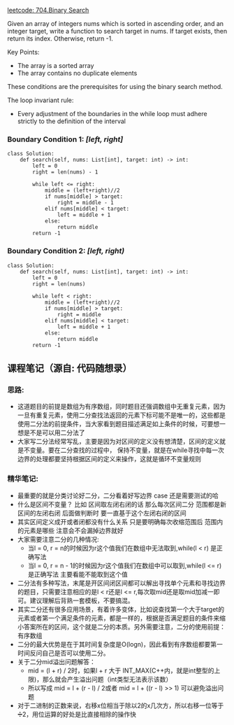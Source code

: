[leetcode: 704.Binary Search](https://leetcode.com/problems/binary-search/description/)

Given an array of integers nums which is sorted in ascending order, and an integer target, write a function to search target in nums. If target exists, then return its index. Otherwise, return -1.

Key Points:
* The array is a sorted array
* The array contains no duplicate elements

These conditions are the prerequisites for using the binary search method.

The loop invariant rule:
* Every adjustment of the boundaries in the while loop must adhere strictly to the definition of the interval

### Boundary Condition 1: ***[left, right]***

```
class Solution:
    def search(self, nums: List[int], target: int) -> int:
        left = 0 
        right = len(nums) - 1

        while left <= right:
            middle = (left+right)//2
            if nums[middle] > target:
                right = middle - 1
            elif nums[middle] < target:
                left = middle + 1
            else:
                return middle
        return -1
```


### Boundary Condition 2: ***[left, right)***
```
class Solution:
    def search(self, nums: List[int], target: int) -> int:
        left = 0 
        right = len(nums) 

        while left < right:
            middle = (left+right)//2
            if nums[middle] > target:
                right = middle 
            elif nums[middle] < target:
                left = middle + 1
            else:
                return middle
        return -1

```











## 课程笔记（源自: 代码随想录）
### 思路:
* 这道题⽬的前提是数组为有序数组，同时题⽬还强调数组中⽆重复元素，因为⼀旦有重复元素，使⽤⼆分查找法返回的元素下标可能不是唯⼀的，这些都是使⽤⼆分法的前提条件，当⼤家看到题⽬描述满⾜如上条件的时候，可要想⼀想是不是可以⽤⼆分法了
* ⼤家写⼆分法经常写乱，主要是因为对区间的定义没有想清楚，区间的定义就是不变量。要在⼆分查找的过程中，
保持不变量，就是在while寻找中每⼀次边界的处理都要坚持根据区间的定义来操作，这就是循环不变量规则

### 精华笔记:
* 最重要的就是分类讨论好二分，二分看着好写边界 case 还是需要测试的哈
* 什么是区间不变量？ 比如 区间取左闭右闭的话 那么每次区间二分 范围都是新区间的左闭右闭  后面做判断时  要一直基于这个左闭右闭的区间
* 其实区间定义成开或者闭都没有什么关系  只是要明确每次收缩范围后 范围内的元素是哪些  注意会不会漏掉边界就好
* 大家需要注意二分的几种情况:
  * 当l = 0, r = n的时候因为r这个值我们在数组中无法取到,while(l < r) 是正确写法
  * 当l = 0, r = n - 1的时候因为r这个值我们在数组中可以取到,while(l <= r) 是正确写法 主要看能不能取到这个值
* 二分法有多种写法，末尾是开区间闭区间都可以解出寻找单个元素和寻找边界的题目，只需要注意相应的是l < r还是l <= r,每次取mid还是取mid加减一即可。建议理解后背熟一套模板，不要搞混。
* 其实二分还有很多应用场景，有着许多变体，比如说查找第一个大于target的元素或者第一个满足条件的元素，都是一样的，根据是否满足题目的条件来缩小答案所在的区间，这个就是二分的本质。另外需要注意，二分的使用前提：有序数组
* 二分的最大优势是在于其时间复杂度是O(logn)，因此看到有序数组都要第一时间反问自己是否可以使用二分。
* 关于二分mid溢出问题解答： 
  * mid = (l + r) / 2时，如果l + r 大于 INT_MAX(C++内，就是int整型的上限)，那么就会产生溢出问题（int类型无法表示该数）
  * 所以写成 mid = l + (r - l) / 2或者 mid = l + ((r - l) >> 1) 可以避免溢出问题
* 对于二进制的正数来说，右移x位相当于除以2的x几次方，所以右移一位等于➗2，用位运算的好处是比直接相除的操作快